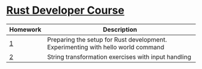 # [Rust Developer Course](https://robotdreams.cz/course/238-rust-developer)

| Homework | Description |
|----------|-------------|
| [1](homework-1) | Preparing the setup for Rust development. Experimenting with hello world command |
| [2](homework-2) | String transformation exercises with input handling |
